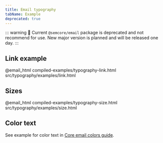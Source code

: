 ```yaml
---
title: Email typography
tabName: Example
deprecated: true
---
```


::: warning
:rotating_light: Current `@semcore/email` package is deprecated and not recommend for use. New major version is planned and will be released one day.
:::

## Link example

@email_html compiled-examples/typography-link.html src/typography/examples/link.html

## Sizes

@email_html compiled-examples/typography-size.html src/typography/examples/size.html

## Color text

See example for color text in [Core email colors guide](/product-emails/core-email/core-email#a0d3d2).
